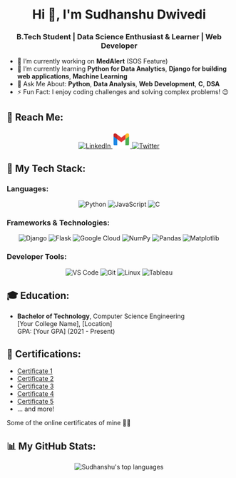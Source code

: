 <h1 align="center">Hi 👋, I'm Sudhanshu Dwivedi</h1>
<h3 align="center">B.Tech Student | Data Science Enthusiast & Learner | Web Developer</h3>

- 🔭 I’m currently working on **MedAlert** (SOS Feature)
- 🌱 I’m currently learning **Python for Data Analytics**, **Django for building web applications**, **Machine Learning**
- 💬 Ask Me About: **Python**, **Data Analysis**, **Web Development**, **C**, **DSA**
- ⚡ Fun Fact: I enjoy coding challenges and solving complex problems! 😉

## 📧 Reach Me:
<p align="center">
  <a href="https://linkedin.com/in/sudhanshu-dwivedi-98a5672b5" target="blank">
    <img src="https://raw.githubusercontent.com/rahuldkjain/github-profile-readme-generator/master/src/images/icons/Social/linked-in-alt.svg" alt="LinkedIn" width="40" height="40" />
  </a>
  <a href="mailto:your-email@example.com" target="blank">
    <img src="https://raw.githubusercontent.com/rahuldkjain/github-profile-readme-generator/master/src/images/icons/Social/gmail.svg" alt="Gmail" width="40" height="40" />
  </a>
  <a href="https://twitter.com/yourhandle" target="blank">
    <img src="https://raw.githubusercontent.com/rahuldkjain/github-profile-readme-generator/master/src/images/icons/Social/twitter.svg" alt="Twitter" width="40" height="40" />
  </a>
</p>

## 🚀 My Tech Stack:

### Languages:
<p align="center">
  <img src="https://raw.githubusercontent.com/rahuldkjain/github-profile-readme-generator/master/src/images/icons/Tech/python.svg" alt="Python" width="40" height="40" />
  <img src="https://raw.githubusercontent.com/rahuldkjain/github-profile-readme-generator/master/src/images/icons/Tech/javascript.svg" alt="JavaScript" width="40" height="40" />
  <img src="https://raw.githubusercontent.com/rahuldkjain/github-profile-readme-generator/master/src/images/icons/Tech/c.svg" alt="C" width="40" height="40" />
</p>

### Frameworks & Technologies:
<p align="center">
  <img src="https://raw.githubusercontent.com/rahuldkjain/github-profile-readme-generator/master/src/images/icons/Tech/django.svg" alt="Django" width="40" height="40" />
  <img src="https://raw.githubusercontent.com/rahuldkjain/github-profile-readme-generator/master/src/images/icons/Tech/flask.svg" alt="Flask" width="40" height="40" />
  <img src="https://raw.githubusercontent.com/rahuldkjain/github-profile-readme-generator/master/src/images/icons/Tech/google-cloud.svg" alt="Google Cloud" width="40" height="40" />
  <img src="https://raw.githubusercontent.com/rahuldkjain/github-profile-readme-generator/master/src/images/icons/Tech/numpy.svg" alt="NumPy" width="40" height="40" />
  <img src="https://raw.githubusercontent.com/rahuldkjain/github-profile-readme-generator/master/src/images/icons/Tech/pandas.svg" alt="Pandas" width="40" height="40" />
  <img src="https://raw.githubusercontent.com/rahuldkjain/github-profile-readme-generator/master/src/images/icons/Tech/matplotlib.svg" alt="Matplotlib" width="40" height="40" />
</p>

### Developer Tools:
<p align="center">
  <img src="https://raw.githubusercontent.com/rahuldkjain/github-profile-readme-generator/master/src/images/icons/Tech/vscode.svg" alt="VS Code" width="40" height="40" />
  <img src="https://raw.githubusercontent.com/rahuldkjain/github-profile-readme-generator/master/src/images/icons/Tech/git.svg" alt="Git" width="40" height="40" />
  <img src="https://raw.githubusercontent.com/rahuldkjain/github-profile-readme-generator/master/src/images/icons/Tech/linux.svg" alt="Linux" width="40" height="40" />
  <img src="https://raw.githubusercontent.com/rahuldkjain/github-profile-readme-generator/master/src/images/icons/Tech/tableau.svg" alt="Tableau" width="40" height="40" />
</p>

## 🎓 Education:
- **Bachelor of Technology**, Computer Science Engineering  
  [Your College Name], [Location]  
  GPA: [Your GPA] (2021 - Present)

## 🏅 Certifications:
- [Certificate 1](link-to-certificate)  
- [Certificate 2](link-to-certificate)  
- [Certificate 3](link-to-certificate)  
- [Certificate 4](link-to-certificate)  
- [Certificate 5](link-to-certificate)  
- ... and more!

Some of the online certificates of mine 😮‍💨

## 📊 My GitHub Stats:
<p align="center">
  <img src="https://github-readme-stats.vercel.app/api/top-langs?username=sudh182004&show_icons=true&locale=en&layout=compact" alt="Sudhanshu's top languages" />
</p>
